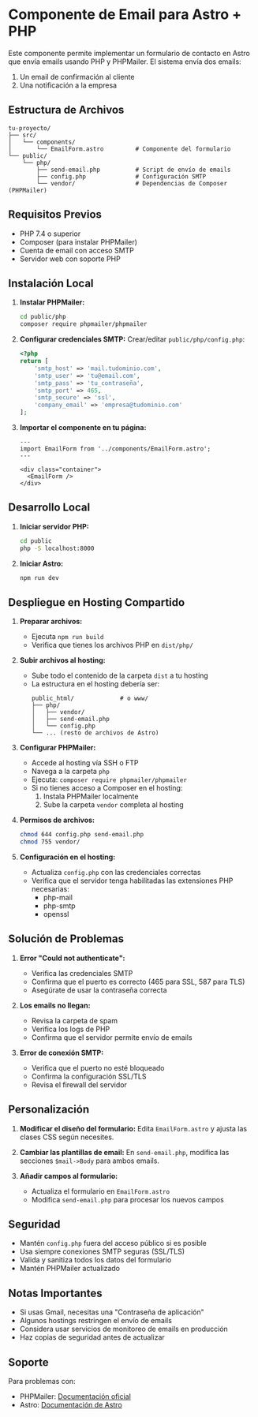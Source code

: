 # Componente de Email para Astro + PHP

Este componente permite implementar un formulario de contacto en Astro que envía emails usando PHP y PHPMailer. El sistema envía dos emails:
1. Un email de confirmación al cliente
2. Una notificación a la empresa

## Estructura de Archivos

```
tu-proyecto/
├── src/
│   └── components/
│       └── EmailForm.astro         # Componente del formulario
└── public/
    └── php/
        ├── send-email.php          # Script de envío de emails
        ├── config.php              # Configuración SMTP
        └── vendor/                 # Dependencias de Composer (PHPMailer)
```

## Requisitos Previos

- PHP 7.4 o superior
- Composer (para instalar PHPMailer)
- Cuenta de email con acceso SMTP
- Servidor web con soporte PHP

## Instalación Local

1. **Instalar PHPMailer:**
   ```bash
   cd public/php
   composer require phpmailer/phpmailer
   ```

2. **Configurar credenciales SMTP:**
   Crear/editar `public/php/config.php`:
   ```php
   <?php
   return [
       'smtp_host' => 'mail.tudominio.com',
       'smtp_user' => 'tu@email.com',
       'smtp_pass' => 'tu_contraseña',
       'smtp_port' => 465,
       'smtp_secure' => 'ssl',
       'company_email' => 'empresa@tudominio.com'
   ];
   ```

3. **Importar el componente en tu página:**
   ```astro
   ---
   import EmailForm from '../components/EmailForm.astro';
   ---

   <div class="container">
     <EmailForm />
   </div>
   ```

## Desarrollo Local

1. **Iniciar servidor PHP:**
   ```bash
   cd public
   php -S localhost:8000
   ```

2. **Iniciar Astro:**
   ```bash
   npm run dev
   ```

## Despliegue en Hosting Compartido

1. **Preparar archivos:**
   - Ejecuta `npm run build`
   - Verifica que tienes los archivos PHP en `dist/php/`

2. **Subir archivos al hosting:**
   - Sube todo el contenido de la carpeta `dist` a tu hosting
   - La estructura en el hosting debería ser:
     ```
     public_html/             # o www/
     ├── php/
     │   ├── vendor/
     │   ├── send-email.php
     │   └── config.php
     └── ... (resto de archivos de Astro)
     ```

3. **Configurar PHPMailer:**
   - Accede al hosting vía SSH o FTP
   - Navega a la carpeta `php`
   - Ejecuta: `composer require phpmailer/phpmailer`
   - Si no tienes acceso a Composer en el hosting:
     1. Instala PHPMailer localmente
     2. Sube la carpeta `vendor` completa al hosting

4. **Permisos de archivos:**
   ```bash
   chmod 644 config.php send-email.php
   chmod 755 vendor/
   ```

5. **Configuración en el hosting:**
   - Actualiza `config.php` con las credenciales correctas
   - Verifica que el servidor tenga habilitadas las extensiones PHP necesarias:
     - php-mail
     - php-smtp
     - openssl

## Solución de Problemas

1. **Error "Could not authenticate":**
   - Verifica las credenciales SMTP
   - Confirma que el puerto es correcto (465 para SSL, 587 para TLS)
   - Asegúrate de usar la contraseña correcta

2. **Los emails no llegan:**
   - Revisa la carpeta de spam
   - Verifica los logs de PHP
   - Confirma que el servidor permite envío de emails

3. **Error de conexión SMTP:**
   - Verifica que el puerto no esté bloqueado
   - Confirma la configuración SSL/TLS
   - Revisa el firewall del servidor

## Personalización

1. **Modificar el diseño del formulario:**
   Edita `EmailForm.astro` y ajusta las clases CSS según necesites.

2. **Cambiar las plantillas de email:**
   En `send-email.php`, modifica las secciones `$mail->Body` para ambos emails.

3. **Añadir campos al formulario:**
   - Actualiza el formulario en `EmailForm.astro`
   - Modifica `send-email.php` para procesar los nuevos campos

## Seguridad

- Mantén `config.php` fuera del acceso público si es posible
- Usa siempre conexiones SMTP seguras (SSL/TLS)
- Valida y sanitiza todos los datos del formulario
- Mantén PHPMailer actualizado

## Notas Importantes

- Si usas Gmail, necesitas una "Contraseña de aplicación"
- Algunos hostings restringen el envío de emails
- Considera usar servicios de monitoreo de emails en producción
- Haz copias de seguridad antes de actualizar

## Soporte

Para problemas con:
- PHPMailer: [Documentación oficial](https://github.com/PHPMailer/PHPMailer)
- Astro: [Documentación de Astro](https://docs.astro.build)